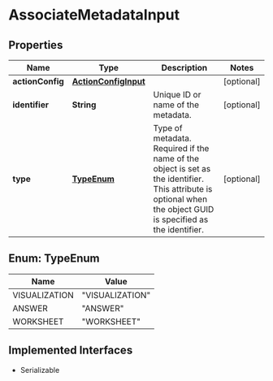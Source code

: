 

# AssociateMetadataInput


## Properties

| Name | Type | Description | Notes |
|------------ | ------------- | ------------- | -------------|
|**actionConfig** | [**ActionConfigInput**](ActionConfigInput.md) |  |  [optional] |
|**identifier** | **String** | Unique ID or name of the metadata. |  [optional] |
|**type** | [**TypeEnum**](#TypeEnum) |   Type of metadata.     Required if the name of the object is set as the identifier. This attribute is optional when the object GUID is specified as the identifier. |  [optional] |



## Enum: TypeEnum

| Name | Value |
|---- | -----|
| VISUALIZATION | &quot;VISUALIZATION&quot; |
| ANSWER | &quot;ANSWER&quot; |
| WORKSHEET | &quot;WORKSHEET&quot; |


## Implemented Interfaces

* Serializable


